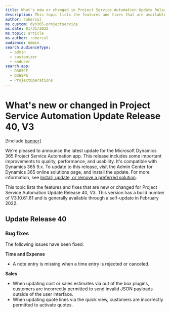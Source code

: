 ```yaml
---
title: What's new or changed in Project Service Automation Update Release 40, V3
description: This topic lists the features and fixes that are available in Microsoft Dynamics 365 Project Service Automation Update Release 40, V3.
author: ruhercul
ms.custom: dyn365-projectservice
ms.date: 01/31/2022
ms.topic: article
ms.author: ruhercul
audience: Admin
search.audienceType: 
  - admin
  - customizer
  - enduser
search.app: 
  - D365CE
  - D365PS
  - ProjectOperations
---
```


# What's new or changed in Project Service Automation Update Release 40, V3

[!include [banner](../includes/psa-now-project-operations.md)]

We're pleased to announce the latest update for the Microsoft Dynamics 365 Project Service Automation app. This release includes some important improvements to quality, performance, and usability. It's compatible with Dynamics 365 9.x. To update to this release, visit the Admin Center for Dynamics 365 online solutions page, and install the update. For more information, see [Install, update, or remove a preferred solution](/power-platform/admin/install-remove-preferred-solution).

This topic lists the features and fixes that are new or changed for Project Service Automation Update Release 40, V3. This version has a build number of V3.10.61.61 and is generally available through a self-update in February 2022.

## Update Release 40

### Bug fixes

The following issues have been fixed.

**Time and Expense**
- A note entry is missing when a time entry is rejected or canceled. 

**Sales**

- When updating cost or sales estimates via out of the box plugins, customers are incorrectly permitted to send invalid JSON payloads outside of the user interface.
- When updating quote lines via the quick view, customers are incorrectly permitted to activate quotes.

